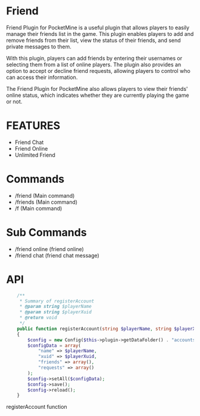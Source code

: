 # Friend

Friend Plugin for PocketMine is a useful plugin that allows players to easily manage their friends list in the game. This plugin enables players to add and remove friends from their list, view the status of their friends, and send private messages to them.

With this plugin, players can add friends by entering their usernames or selecting them from a list of online players. The plugin also provides an option to accept or decline friend requests, allowing players to control who can access their information.

The Friend Plugin for PocketMine also allows players to view their friends' online status, which indicates whether they are currently playing the game or not.

# FEATURES

- Friend Chat
- Friend Online
- Unlimited Friend

# Commands

- /friend (Main command)
- /friends (Main command)
- /f (Main command)

# Sub Commands

- /friend online (friend online)
- /friend chat (friend chat message)

# API

```php
    /**
     * Summary of registerAccount
     * @param string $playerName
     * @param string $playerXuid
     * @return void
     */
    public function registerAccount(string $playerName, string $playerXuid)
    {
        $config = new Config($this->plugin->getDataFolder() . "accounts/" . $playerName . ".json", Config::JSON, []);
        $configData = array(
            "name" => $playerName,
            "xuid" => $playerXuid,
            "friends" => array(),
            "requests" => array()
        );
        $config->setAll($configData);
        $config->save();
        $config->reload();
    }
```
registerAccount function
